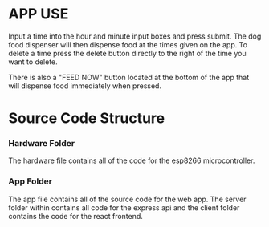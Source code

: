 # APP USE

Input a time into the hour and minute input boxes and press submit. The dog food dispenser will then dispense food at the times given on the app. 
To delete a time press the delete button directly to the right of the time you want to delete. 

There is also a "FEED NOW" button located at the bottom of the app that will dispense food immediately when pressed.


# Source Code Structure

### Hardware Folder
The hardware file contains all of the code for the esp8266 microcontroller.

### App Folder
The app file contains all of the source code for the web app. The server folder within contains all code for the express api and the client folder contains the code for the react frontend.
